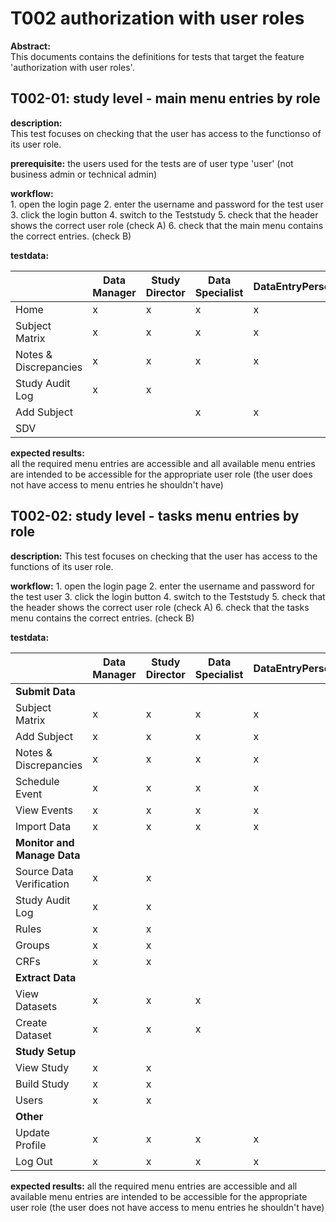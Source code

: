 # T002 authorization with user roles

**Abstract:**  
This documents contains the definitions for tests that target the feature 'authorization with user roles'.

## T002-01: study level - main menu entries by role
**description:**  
This test focuses on checking that the user has access to the functionso of its user role.

**prerequisite:**
the users used for the tests are of user type 'user' (not business admin or technical admin)

**workflow:**  
    1. open the login page
    2. enter the username and password for the test user
    3. click the login button
    4. switch to the Teststudy
    5. check that the header shows the correct user role (check A)
    6. check that the main menu contains the correct entries. (check B)

**testdata:**

|    | Data Manager | Study Director | Data Specialist | DataEntryPerson | Monitor |
|--- | ------------ | -------------- | --------------- | --------------- | ------- |
| Home | x | x | x | x | x |
| Subject Matrix | x | x | x | x | x |
| Notes & Discrepancies | x | x | x | x | x |
| Study Audit Log | x | x | | | |
| Add Subject | | | x | x | |
| SDV | | | | | x |

**expected results:**  
all the required menu entries are accessible and all available menu entries are intended to be accessible for the appropriate user role (the user does not have access to menu entries he shouldn't have)

## T002-02: study level - tasks menu entries by role
**description:**
This test focuses on checking that the user has access to the functions of its user role.

**workflow:**
    1. open the login page
    2. enter the username and password for the test user
    3. click the login button
    4. switch to the Teststudy
    5. check that the header shows the correct user role (check A)
    6. check that the tasks menu contains the correct entries. (check B)

**testdata:**

|    | Data Manager | Study Director | Data Specialist | DataEntryPerson | Monitor |
|--- | ------------ | -------------- | --------------- | --------------- | ------- |
| **Submit Data** | | | | | |
| Subject Matrix | x | x | x | x | |
| Add Subject | x | x | x | x | |
| Notes & Discrepancies | x | x | x | x | |
| Schedule Event | x | x | x | x | |
| View Events | x | x | x | x | |
| Import Data | x | x | x | x | |
| **Monitor and Manage Data** | | | | | |
| Source Data Verification | x | x | | | x |
| Study Audit Log | x | x | | | x |
| Rules | x | x | | | x |
| Groups | x | x | | | x |
| CRFs | x | x | | | x |
| **Extract Data** | | | | | |
| View Datasets | x | x | x | | x |
| Create Dataset | x | x | x | | x |
| **Study Setup** | | | | | |
| View Study | x | x | | | |
| Build Study | x | x | | | |
| Users | x | x | | | |
| **Other** | | | | | |
| Update Profile | x | x | x | x | x |
| Log Out | x | x | x | x | x |

**expected results:**
all the required menu entries are accessible and all available menu entries are intended to be accessible for the appropriate user role (the user does not have access to menu entries he shouldn't have)
